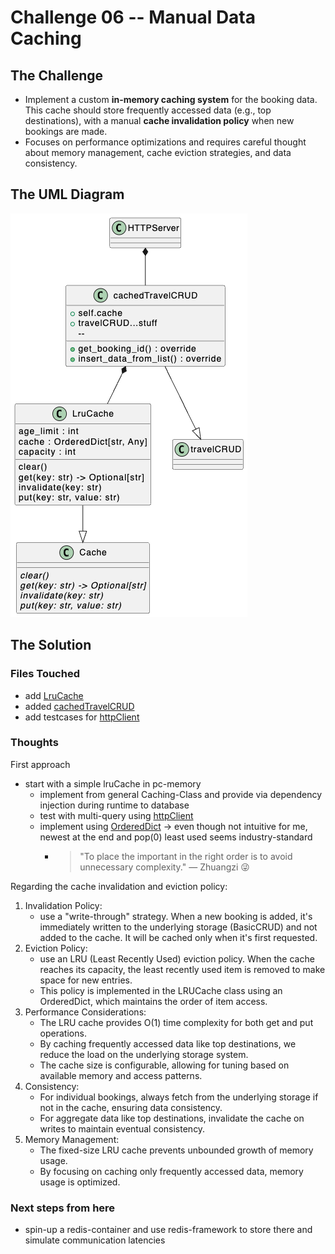 # Challenge 06 -- Manual Data Caching

## The Challenge

- Implement a custom **in-memory caching system** for the booking data. This cache should store frequently accessed data (e.g., top destinations), with a manual **cache invalidation policy** when new bookings are made.
- Focuses on performance optimizations and requires careful thought about memory management, cache eviction strategies, and data consistency.

## The UML Diagram

![](./images/06-cache.png)

## The Solution

### Files Touched

- add [LruCache](../app/model/cache.py)
- added [cachedTravelCRUD](../app/model/database.py)
- add testcases for [httpClient](../app/controller/httpClient.py)

### Thoughts

First approach

- start with a simple lruCache in pc-memory
    - implement from general Caching-Class and provide via dependency injection during runtime to database
    - test with multi-query using [httpClient](../app/controller/httpClient.py)
    - implement using [OrderedDict](https://docs.python.org/3/library/collections.html#collections.OrderedDict) -> even though not intuitive for me, newest at the end and pop(0) least used seems industry-standard
        - > "To place the important in the right order is to avoid unnecessary complexity." — Zhuangzi 😜

Regarding the cache invalidation and eviction policy:

1. Invalidation Policy:
   - use a "write-through" strategy. When a new booking is added, it's immediately written to the underlying storage (BasicCRUD) and not added to the cache. It will be cached only when it's first requested.
2. Eviction Policy:
   - use an LRU (Least Recently Used) eviction policy. When the cache reaches its capacity, the least recently used item is removed to make space for new entries.
   - This policy is implemented in the LRUCache class using an OrderedDict, which maintains the order of item access.
3. Performance Considerations:
   - The LRU cache provides O(1) time complexity for both get and put operations.
   - By caching frequently accessed data like top destinations, we reduce the load on the underlying storage system.
   - The cache size is configurable, allowing for tuning based on available memory and access patterns.
4. Consistency:
   - For individual bookings, always fetch from the underlying storage if not in the cache, ensuring data consistency.
   - For aggregate data like top destinations, invalidate the cache on writes to maintain eventual consistency.
5. Memory Management:
   - The fixed-size LRU cache prevents unbounded growth of memory usage.
   - By focusing on caching only frequently accessed data, memory usage is optimized.

### Next steps from here

- spin-up a redis-container and use redis-framework to store there and simulate communication latencies
